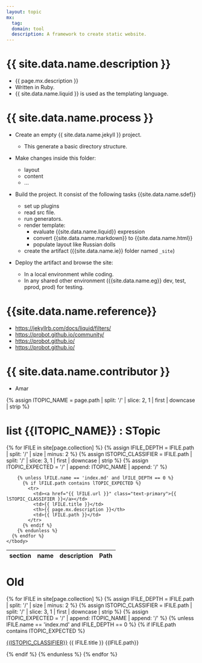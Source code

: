 ```yaml
---
layout: topic
mx:
  tag: 
  domain: tool
  description: A framework to create static website.
---
```



# {{ site.data.name.description }}
- {{ page.mx.description }}
- Written in Ruby.
- {{ site.data.name.liquid }} is used as the templating language.


# {{ site.data.name.process }}
- Create an empty {{ site.data.name.jekyll }} project.
  - This generate a basic directory structure.

- Make changes inside this folder:
  - layout
  - content  
  - ...

- Build the project. It consist of the  following tasks {{site.data.name.sdef}}
  - set up plugins
  - read src file.
  - run generators.
  - render template:
    - evaluate {{site.data.name.liquid}} expression
    - convert {{site.data.name.markdown}} to {{site.data.name.html}}
    - populate layout like Russian dolls
  - create the artifact ({{site.data.name.ie}} folder named `_site`)
- Deploy the artifact and browse the site:
  - In a local environment while coding.
  - In any shared other environment ({{site.data.name.eg}} dev, test, pprod, prod) for testing.


# {{site.data.name.reference}}
- https://jekyllrb.com/docs/liquid/filters/
- https://probot.github.io/community/
- https://probot.github.io/
- https://probot.github.io/

# {{ site.data.name.contributor }}
- Amar

<!-- define var -->
{% assign lTOPIC_NAME    = page.path | split: '/' | slice: 2, 1 | first | downcase | strip %}

# list {{lTOPIC_NAME}} : STopic
<div class="container my-4">
  <table class="table table-striped table-bordered sortable">
    <thead>
      <tr>
        <th>section</th>
        <th>name</th>
        <th>description</th>
        <th>Path</th>
      </tr>
    </thead>
    <tbody>
      {% for lFILE in site[page.collection] %}
        {% assign lFILE_DEPTH        = lFILE.path | split: '/' | size | minus: 2 %}
        {% assign lSTOPIC_CLASSIFIER = lFILE.path | split: '/' | slice: 3, 1 | first | downcase | strip %}
        {% assign lTOPIC_EXPECTED    = '/' | append: lTOPIC_NAME | append: '/' %}
        
        {% unless lFILE.name == 'index.md' and lFILE_DEPTH == 0 %}
          {% if lFILE.path contains lTOPIC_EXPECTED %}
            <tr>
              <td><a href="{{ lFILE.url }}" class="text-primary">{{ lSTOPIC_CLASSIFIER }}</a></td>
              <td>{{ lFILE.title }}</td>
              <th>{{ page.mx.description }}</th>
              <td>{{ lFILE.path }}</td>
            </tr>
          {% endif %}
        {% endunless %}
      {% endfor %}
    </tbody>
  </table>
</div>

<!-- Activate DataTables
<script>
  $(document).ready(function() {
    $('#fileTable').DataTable({
      "paging": true,
      "searching": true,
      "ordering": true,
      "info": true
    });
  });
</script> -->

# Old



{% for lFILE in site[page.collection] %}
{% assign lFILE_DEPTH    = lFILE.path | split: '/' | size | minus: 2 %}
{% assign lSTOPIC_CLASSIFIER   = lFILE.path | split: '/' | slice: 3, 1 | first | downcase | strip %}
{% assign lTOPIC_EXPECTED = '/' | append: lTOPIC_NAME | append: '/' %}
{% unless lFILE.name == 'index.md' and lFILE_DEPTH == 0  %} 
{% if lFILE.path contains lTOPIC_EXPECTED  %} 

<a href='{{ lFILE.url }}'>{{lSTOPIC_CLASSIFIER}}</a>
{{ lFILE.title }}
{{lFILE.path}}

{% endif %}
{% endunless %}
{% endfor %}